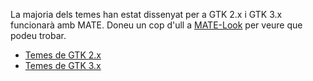 <!--
.. link:
.. description:
.. tags: Themes
.. date: 2014-02-24 17:32:07
.. title: Temes
.. slug: themes
-->

La majoria dels temes han estat dissenyat per a GTK 2.x i GTK 3.x funcionarà amb MATE. Doneu un cop
d'ull a [MATE-Look](https://mate-look.org) per veure que podeu trobar.

  * [Temes de GTK 2.x](https://www.mate-look.org/browse/cat/136)
  * [Temes de GTK 3.x](https://www.mate-look.org/browse/cat/135)


